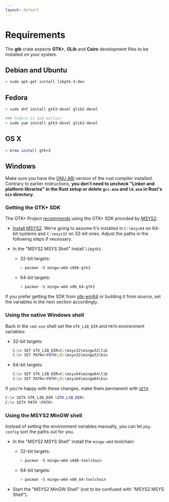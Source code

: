 ```yaml
---
layout: default
---
```


# Requirements

The __gtk__ crate expects __GTK+__, __GLib__ and __Cairo__ development files to be installed on your system.

## Debian and Ubuntu

~~~bash
> sudo apt-get install libgtk-3-dev
~~~

## Fedora

~~~bash
> sudo dnf install gtk3-devel glib2-devel

### Fedora 21 and earlier
> sudo yum install gtk3-devel glib2-devel
~~~

## OS X

~~~bash
> brew install gtk+3
~~~

## Windows

Make sure you have the [GNU ABI] version of the rust compiler installed.
Contrary to earlier instructions, **you don't need to uncheck "Linker and
platform libraries" in the Rust setup or delete `gcc.exe` and `ld.exe` in Rust's
`bin` directory.**

[GNU ABI]: https://github.com/rust-lang-nursery/rustup.rs/blob/master/README.md#working-with-rust-on-windows

### Getting the GTK+ SDK

The GTK+ Project [recommends][gtk-download] using the GTK+ SDK provided by [MSYS2]:

[gtk-download]: http://www.gtk.org/download/windows.php
[MSYS2]: http://www.msys2.org/

 *  [Install MSYS2](http://www.msys2.org/).
    We're going to assume it's installed in `C:\msys64` on 64-bit systems and `C:\msys32`
    on 32-bit ones. Adjust the paths in the following steps if necessary.

 *  In the "MSYS2 MSYS Shell" install `libgtk3`.

     -    32-bit targets:

          ~~~bash
          > pacman -S mingw-w64-i686-gtk3
          ~~~

     -    64-bit targets:

          ~~~bash
          > pacman -S mingw-w64-x86_64-gtk3
          ~~~

If you prefer getting the SDK from [gtk-win64] or building it from source, set
the variables in the next section accordingly.

[gtk-win64]: https://github.com/tschoonj/GTK-for-Windows-Runtime-Environment-Installer

### Using the native Windows shell

Back in the `cmd.exe` shell set the `GTK_LIB_DIR` and `PATH` environment
variables:

 *    32-bit targets:

      ~~~cmd
      C:\> SET GTK_LIB_DIR=C:\msys32\mingw32\lib
      C:\> SET PATH=%PATH%;C:\msys32\mingw32\bin
      ~~~

 *    64-bit targets:

      ~~~cmd
      C:\> SET GTK_LIB_DIR=C:\msys64\mingw64\lib
      C:\> SET PATH=%PATH%;C:\msys64\mingw64\bin
      ~~~

If you're happy with these changes, make them permanent with
[`SETX`](https://technet.microsoft.com/en-us/library/cc755104.aspx):

~~~cmd
C:\> SETX GTK_LIB_DIR %GTK_LIB_DIR%
C:\> SETX PATH %PATH%
~~~

### Using the MSYS2 MinGW shell

Instead of setting the environment variables manually, you can let `pkg-config`
sort the paths out for you.

 *  In the "MSYS2 MSYS Shell" install the `mingw-w64` toolchain:

     -    32-bit targets:

          ~~~bash
          > pacman -S mingw-w64-i686-toolchain
          ~~~

     -    64-bit targets:

          ~~~bash
          > pacman -S mingw-w64-x86_64-toolchain
          ~~~

 *  Start the "MSYS2 MinGW Shell" (not to be confused with "MSYS2 MSYS Shell").
